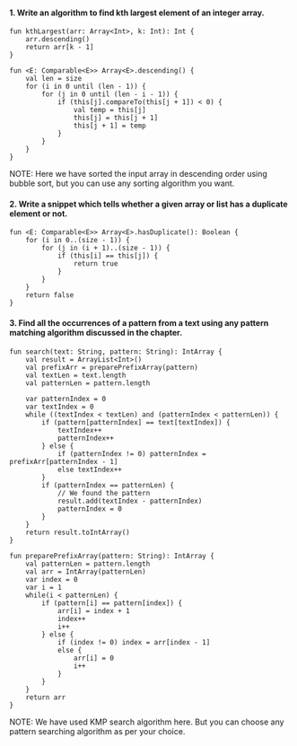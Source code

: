 #### 1. Write an algorithm to find kth largest element of an integer array.

```
fun kthLargest(arr: Array<Int>, k: Int): Int {
    arr.descending()
    return arr[k - 1]
}

fun <E: Comparable<E>> Array<E>.descending() {
    val len = size
    for (i in 0 until (len - 1)) {
        for (j in 0 until (len - i - 1)) {
            if (this[j].compareTo(this[j + 1]) < 0) {
                val temp = this[j]
                this[j] = this[j + 1]
                this[j + 1] = temp
            }
        }
    }
}
```

NOTE: Here we have sorted the input array in descending order using bubble sort, but you can use any sorting algorithm you want.

#### 2. Write a snippet which tells whether a given array or list has a duplicate element or not.

```
fun <E: Comparable<E>> Array<E>.hasDuplicate(): Boolean {
    for (i in 0..(size - 1)) {
		for (j in (i + 1)..(size - 1)) {
			if (this[i] == this[j]) {
				return true
			}
		}
	}
	return false
}
```

#### 3. Find all the occurrences of a pattern from a text using any pattern matching algorithm discussed in the chapter.

```
fun search(text: String, pattern: String): IntArray {
    val result = ArrayList<Int>()
    val prefixArr = preparePrefixArray(pattern)
    val textLen = text.length
    val patternLen = pattern.length

    var patternIndex = 0
    var textIndex = 0
    while ((textIndex < textLen) and (patternIndex < patternLen)) {
        if (pattern[patternIndex] == text[textIndex]) {
            textIndex++
            patternIndex++
        } else {
            if (patternIndex != 0) patternIndex = prefixArr[patternIndex - 1]
            else textIndex++
        }
        if (patternIndex == patternLen) {
            // We found the pattern
            result.add(textIndex - patternIndex)
            patternIndex = 0
        }
    }
    return result.toIntArray()
}

fun preparePrefixArray(pattern: String): IntArray {
    val patternLen = pattern.length
    val arr = IntArray(patternLen)
    var index = 0
    var i = 1
    while(i < patternLen) {
        if (pattern[i] == pattern[index]) {
            arr[i] = index + 1
            index++
            i++
        } else {
            if (index != 0) index = arr[index - 1]
            else {
                arr[i] = 0
                i++
            }
        }
    }
    return arr
}
```

NOTE: We have used KMP search algorithm here. But you can choose any pattern searching algorithm as per your choice.